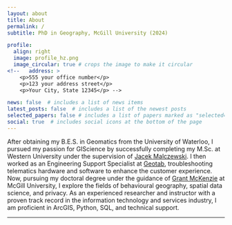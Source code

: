 ```yaml
---
layout: about
title: About
permalink: /
subtitle: PhD in Geography, McGill University (2024)

profile:
  align: right
  image: profile_hz.png
  image_circular: true # crops the image to make it circular
<!--   address: >
    <p>555 your office number</p>
    <p>123 your address street</p>
    <p>Your City, State 12345</p> -->

news: false  # includes a list of news items
latest_posts: false  # includes a list of the newest posts
selected_papers: false # includes a list of papers marked as "selected={true}"
social: true  # includes social icons at the bottom of the page
---
```


After obtaining my B.E.S. in Geomatics from the University of Waterloo, I pursued my passion for GIScience by successfully completing my M.Sc. at Western University under the supervision of [Jacek Malczewski](https://geoenvironment.uwo.ca/people/faculty/malczewski_jacek.html). I then worked as an Engineering Support Specialist at [Geotab](https://www.geotab.com/), troubleshooting telematics hardware and software to enhance the customer experience. Now, pursuing my doctoral degree under the guidance of [Grant McKenzie](https://www.mcgill.ca/geography/mckenzie) at McGill University, I explore the fields of behavioural geography, spatial data science, and privacy. As an experienced researcher and instructor with a proven track record in the information technology and services industry, I am proficient in ArcGIS, Python, SQL, and technical support. 

***

<!-- Write your biography here. Tell the world about yourself. Link to your favorite [subreddit](http://reddit.com). You can put a picture in, too. The code is already in, just name your picture `prof_pic.jpg` and put it in the `img/` folder.

Put your address / P.O. box / other info right below your picture. You can also disable any of these elements by editing `profile` property of the YAML header of your `_pages/about.md`. Edit `_bibliography/papers.bib` and Jekyll will render your [publications page](/al-folio/publications/) automatically.

Link to your social media connections, too. This theme is set up to use [Font Awesome icons](http://fortawesome.github.io/Font-Awesome/) and [Academicons](https://jpswalsh.github.io/academicons/), like the ones below. Add your Facebook, Twitter, LinkedIn, Google Scholar, or just disable all of them.
 -->